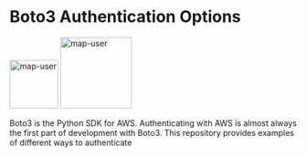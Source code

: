# Boto3 Authentication Options

<img width="85" alt="map-user" src="https://img.shields.io/badge/views-199-green"> <img width="125" alt="map-user" src="https://img.shields.io/badge/unique visits-046-green">

Boto3 is the Python SDK for AWS. Authenticating with AWS is almost always the first part of development with Boto3. This repository provides examples of different ways to authenticate
